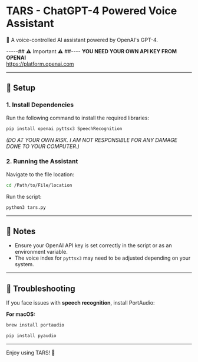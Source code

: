 # TARS - ChatGPT-4 Powered Voice Assistant #

🚀 A voice-controlled AI assistant powered by OpenAI's GPT-4.  

   -----## ⚠️ Important ⚠️ ##----
**YOU NEED YOUR OWN API KEY FROM OPENAI**  
      https://platform.openai.com

---

## 📌 Setup  

### 1. Install Dependencies  
Run the following command to install the required libraries:  
```sh
pip install openai pyttsx3 SpeechRecognition
```
*(DO AT YOUR OWN RISK. I AM NOT RESPONSIBLE FOR ANY DAMAGE DONE TO YOUR COMPUTER.)*  

### 2. Running the Assistant  
Navigate to the file location:  
```sh
cd /Path/to/File/location
```
Run the script:  
```sh
python3 tars.py
```

---

## 📝 Notes  
- Ensure your OpenAI API key is set correctly in the script or as an environment variable.  
- The voice index for `pyttsx3` may need to be adjusted depending on your system.  

---

## 🔧 Troubleshooting  
If you face issues with **speech recognition**, install PortAudio:  

**For macOS:**  
```sh
brew install portaudio
```
```sh
pip install pyaudio
```



---

Enjoy using TARS! 🚀  
